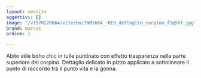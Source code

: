 ```yaml
---
layout: vestito
aggettivi: []
image: "/v1570278064/viterbo/INM1664_-RED_dettaglio_corpino_f1q5hf.jpg"
brand: marca1
ordine: 1

---
```

Abito stile boho chic in tulle puntinato con effetto trasparenza nella parte superiore del corpino. Dettaglio delicato in pizzo applicato a sottolineare il punto di raccordo tra il punto vita e la gonna.